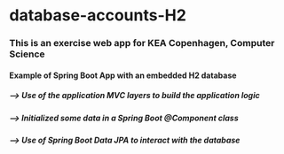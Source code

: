 # database-accounts-H2

<h3>This is an exercise web app for KEA Copenhagen, Computer Science</h3>

<h4>Example of Spring Boot App with an embedded H2 database</h4>
<h5>--> Use of the application MVC layers to build the application logic</h5>
<h5>--> Initialized some data in a Spring Boot @Component class</h5>
<h5>--> Use of Spring Boot Data JPA to interact with the database</h5>
